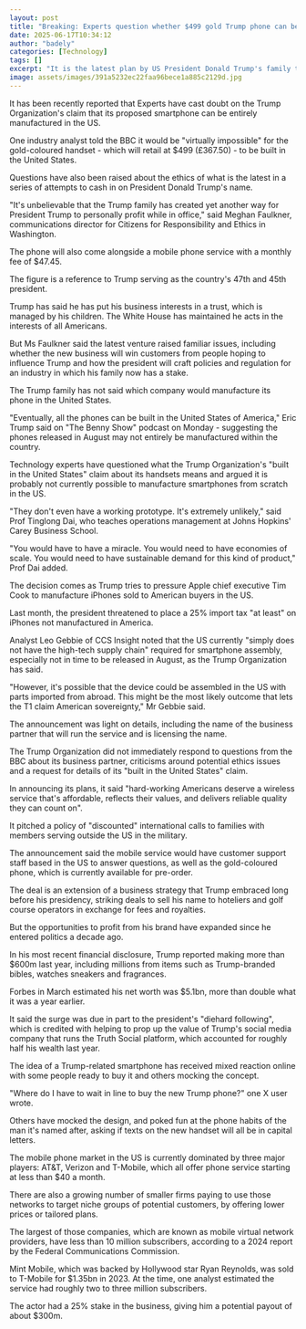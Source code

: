 ```yaml
---
layout: post
title: "Breaking: Experts question whether $499 gold Trump phone can be US-made"
date: 2025-06-17T10:34:12
author: "badely"
categories: [Technology]
tags: []
excerpt: "It is the latest plan by US President Donald Trump's family that looks to cash in on his name."
image: assets/images/391a5232ec22faa96bece1a885c2129d.jpg
---
```


It has been recently reported that Experts have cast doubt on the Trump Organization's claim that its proposed smartphone can be entirely manufactured in the US. 

One industry analyst told the BBC it would be "virtually impossible" for the gold-coloured handset  - which will retail at $499 (£367.50) - to be built in the United States.

Questions have also been raised about the ethics of what is the latest in a series of attempts to cash in on President Donald Trump's name.

"It's unbelievable that the Trump family has created yet another way for President Trump to personally profit while in office," said Meghan Faulkner, communications director for Citizens for Responsibility and Ethics in Washington.

The phone will also come alongside a mobile phone service with a monthly fee of $47.45.

The figure is a reference to Trump serving as the country's 47th and 45th president. 

Trump has said he has put his business interests in a trust, which is managed by his children. The White House has maintained he acts in the interests of all Americans. 

But Ms Faulkner said the latest venture raised familiar issues, including whether the new business will win customers from people hoping to influence Trump and how the president will craft policies and regulation for an industry in which his family now has a stake.

The Trump family has not said which company would manufacture its phone in the United States.

"Eventually, all the phones can be built in the United States of America," Eric Trump said on "The Benny Show" podcast on Monday - suggesting the phones released in August may not entirely be manufactured within the country.

Technology experts have questioned what the Trump Organization's "built in the United States" claim about its handsets means and argued it is probably not currently possible to manufacture smartphones from scratch in the US.

"They don't even have a working prototype. It's extremely unlikely," said Prof Tinglong Dai, who teaches operations management at Johns Hopkins' Carey Business School.

"You would have to have a miracle. You would need to have economies of scale. You would need to have sustainable demand for this kind of product," Prof Dai added. 

The decision comes as Trump tries to pressure Apple chief executive Tim Cook to manufacture iPhones sold to American buyers in the US.

Last month, the president threatened to place a 25% import tax "at least" on iPhones not manufactured in America.

Analyst Leo Gebbie of CCS Insight noted that the US currently "simply does not have the high-tech supply chain" required for smartphone assembly, especially not in time to be released in August, as the Trump Organization has said.

"However, it's possible that the device could be assembled in the US with parts imported from abroad. This might be the most likely outcome that lets the T1 claim American sovereignty," Mr Gebbie said.

The announcement was light on details, including the name of the business partner that will run the service and is licensing the name.

The Trump Organization did not immediately respond to questions from the BBC about its business partner, criticisms around potential ethics issues and a request for details of its "built in the United States" claim.

In announcing its plans, it said "hard-working Americans deserve a wireless service that's affordable, reflects their values, and delivers reliable quality they can count on".

It pitched a policy of "discounted" international calls to families with members serving outside the US in the military. 

The announcement said the mobile service would have customer support staff based in the US to answer questions, as well as the gold-coloured phone, which is currently available for pre-order. 

The deal is an extension of a business strategy that Trump embraced long before his presidency, striking deals to sell his name to hoteliers and golf course operators in exchange for fees and royalties.

But the opportunities to profit from his brand have expanded since he entered politics a decade ago.

In his most recent financial disclosure, Trump reported making more than $600m last year, including millions from items such as Trump-branded bibles, watches sneakers and fragrances. 

Forbes in March estimated his net worth was $5.1bn, more than double what it was a year earlier. 

It said the surge was due in part to the president's "diehard following", which is credited with helping to prop up the value of Trump's social media company that runs the Truth Social platform, which accounted for roughly half his wealth last year. 

The idea of a Trump-related smartphone has received mixed reaction online with some people ready to buy it and others mocking the concept.

"Where do I have to wait in line to buy the new Trump phone?" one X user wrote.

Others have mocked the design, and poked fun at the phone habits of the man it's named after, asking if texts on the new handset will all be in capital letters.

The mobile phone market in the US is currently dominated by three major players: AT&T, Verizon and T-Mobile, which all offer phone service starting at less than $40 a month. 

There are also a growing number of smaller firms paying to use those networks to target niche groups of potential customers, by offering lower prices or tailored plans. 

The largest of those companies, which are known as mobile virtual network providers, have less than 10 million subscribers, according to a 2024 report by the Federal Communications Commission. 

Mint Mobile, which was backed by Hollywood star Ryan Reynolds, was sold to T-Mobile for $1.35bn in 2023. At the time, one analyst estimated the service had roughly two to three million subscribers. 

The actor had a 25% stake in the business, giving him a potential payout of about $300m. 

